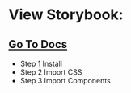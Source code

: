 # View Storybook:
## [Go To Docs](https://myalyce-storybook.netlify.app/)

* Step 1 Install
* Step 2 Import CSS
* Step 3 Import Components